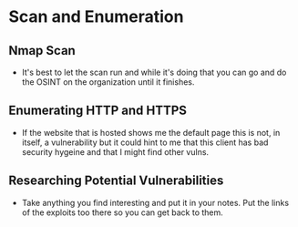 # Scan and Enumeration  

## Nmap Scan  
* It's best to let the scan run and while it's doing that you can go and do the OSINT on the organization until it finishes.  

## Enumerating HTTP and HTTPS  
* If the website that is hosted shows me the default page this is not, in itself, a vulnerability but it could hint to me that this client has bad security hygeine and that I might find other vulns.  

## Researching Potential Vulnerabilities  
* Take anything you find interesting and put it in your notes. Put the links of the exploits too there so you can get back to them.